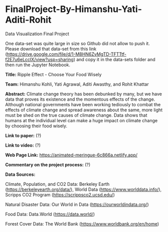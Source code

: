 # FinalProject-By-Himanshu-Yati-Aditi-Rohit
Data Visualization Final Project

One data-set was quite large in size so Github did not allow to push it. Please download that data-set from this link (https://drive.google.com/file/d/1-M8HN6ZvMgTD-TFTTtf-f2E7u6eLccIX/view?usp=sharing) and copy it in the data-sets folder and then run the Jupyter Notebook.


**Title:** Ripple Effect - Choose Your Food Wisely

**Team:** Himanshu Kohli, Yati Agrawal, Aditi Awasthy, and Rohit Khattar

**Abstract:** Climate change theory has been debunked by many, but we have data that proves its existence and the momentous 
effects of the change. Although national governments have been working tediously to combat the effects of 
climate change and spread awareness about the same, more light must be shed on the true causes of climate change. 
Data shows that humans at the individual level can make a huge impact on climate change by choosing their 
food wisely.

**Link to paper:** (?)

**Link to video:** (?)

**Web Page Link:** https://animated-meringue-6c866a.netlify.app/

**Commentary on the project process:** (?)

**Data Sources:** 

Climate, Population, and CO2 Data: Berkeley Earth (https://berkeleyearth.org/data/), World Data (https://www.worlddata.info/), Scripps CO2  Program (https://scrippsco2.ucsd.edu/)

Natural Disaster Data: Our World in Data (https://ourworldindata.org/)

Food Data: Data.World (https://data.world/) 

Forest Cover Data: The World Bank (https://www.worldbank.org/en/home)

